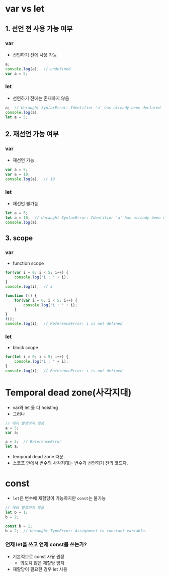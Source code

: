 # var vs let

## 1. 선언 전 사용 가능 여부
### var
- 선언하기 전에 사용 가능
````javascript
a;
console.log(a);  // undefined
var a = 5;
````

### let
- 선언하기 전에는 존재하지 않음
````javascript
a;  // Uncaught SyntaxError: Identifier 'a' has already been declared
console.log(a);
let a = 5;
````

## 2. 재선언 가능 여부
### var
- 재선언 가능
````javascript
var a = 5;
var a = 10;
console.log(a);  // 10
````

### let
- 재선언 불가능
````javascript
let a = 5;
let a = 10;  // Uncaught SyntaxError: Identifier 'a' has already been declared
console.log(a);
````

## 3. scope
### var
- function scope
````javascript
for(var i = 0; i < 5; i++) {
    console.log("i : " + i);
}
console.log(i);  // 5
````
````javascript
function f() {
    for(var i = 0; i < 5; i++) {
        console.log("i : " + i);
    }
}
f();
console.log(i);  // ReferenceError: i is not defined
````

### let
- block scope
````javascript
for(let i = 0; i < 5; i++) {
    console.log("i : " + i);
}
console.log(i);  // ReferenceError: i is not defined
````

# Temporal dead zone(사각지대)
- var와 let 둘 다 hoisting
- 그러나
````javascript
// 에러 발생하지 않음
a = 5;
var a;
````
````javascript
a = 5;  // ReferenceError
let a;
````
- temporal dead zone 때문.
- 스코프 안에서 변수의 사각지대는 변수가 선언되기 전의 코드다. 

# const
- `let`은 변수에 재할당이 가능하지만 `const`는 불가능
````javascript
// 에러 발생하지 않음
let b = 1;
b = 2;
````
````javascript
const b = 1;
b = 2;  // Uncaught TypeError: Assignment to constant variable.
````

### 언제 let을 쓰고 언제 const를 쓰는가?
- 기본적으로 const 사용 권장
    - 의도치 않은 재할당 방지
- 재할당이 필요한 경우 let 사용